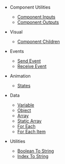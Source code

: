 - Component Utilities
  - [Component Inputs](nodes/standard/component-inputs.md)
  - [Component Outputs](nodes/standard/component-outputs.md)  

- Visual
  - [Component Children](nodes/visual/component-children.md)    

- Events  
  - [Send Event](nodes/standard/send-event.md) 
  - [Receive Event](nodes/standard/receive-event.md)   

- Animation
  - [States](nodes/standard/states.md) 

- Data
  - [Variable](/nodes/data/variable.md)  
  - [Object](/nodes/data/object.md)
  - [Array](/nodes/data/array.md)    
  - [Static Array](/nodes/data/static-array.md)     
  - [For Each](/nodes/data/for-each.md) 
  - [For Each Item](/nodes/data/for-each-item.md)             

- Utilities
  - [Boolean To String](nodes/standard/boolean-to-string.md)
  - [Index To String](nodes/standard/index-to-string.md)  